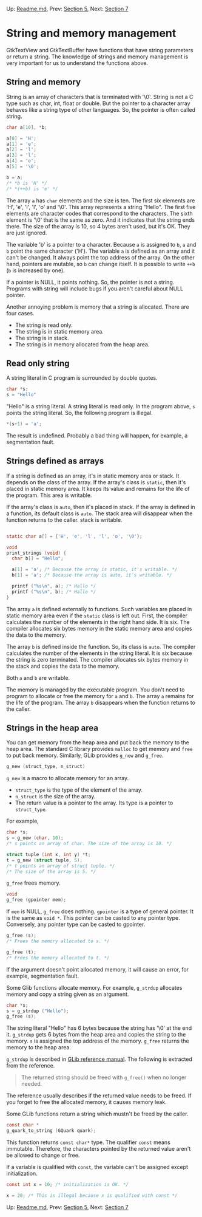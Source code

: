 Up: [Readme.md](../Readme.md),  Prev: [Section 5](sec5.md), Next: [Section 7](sec7.md)

# String and memory management

GtkTextView and GtkTextBuffer have functions that have string parameters or return a string.
The knowledge of strings and memory management is very important for us to understand the functions above.

## String and memory

String is an array of characters that is terminated with '\0'.
String is not a C type such as char, int, float or double.
But the pointer to a character array behaves like a string type of other languages.
So, the pointer is often called string.

~~~C
char a[10], *b;

a[0] = 'H';
a[1] = 'e';
a[2] = 'l';
a[3] = 'l';
a[4] = 'o';
a[5] = '\0';

b = a;
/* *b is 'H' */
/* *(++b) is 'e' */
~~~

The array `a` has `char` elements and the size is ten.
The first six elements are 'H', 'e', 'l', 'l', 'o' and '\0'.
This array represents a string "Hello".
The first five elements are character codes that correspond to the characters.
The sixth element is '\0' that is the same as zero.
And it indicates that the string ends there.
The size of the array is 10, so 4 bytes aren't used, but it's OK.
They are just ignored.

The variable 'b' is a pointer to a character.
Because `a` is assigned to `b`, `a` and `b` point the same character ('H').
The variable `a` is defined as an array and it can't be changed.
It always point the top address of the array.
On the other hand, pointers are mutable, so `b` can change itself.
It is possible to write `++b` (`b` is increased by one).

If a pointer is NULL, it points nothing.
So, the pointer is not a string.
Programs with string will include bugs if you aren't careful about NULL pointer.

Another annoying problem is memory that a string is allocated.
There are four cases.

- The string is read only.
- The string is in static memory area.
- The string is in stack.
- The string is in memory allocated from the heap area.

## Read only string

A string literal in C program is surrounded by double quotes.

~~~C
char *s;
s = "Hello"
~~~

"Hello" is a string literal.
A string literal is read only.
In the program above, `s` points the string literal.
So, the following program is illegal.

~~~C
*(s+1) = 'a';
~~~

The result is undefined.
Probably a bad thing will happen, for example, a segmentation fault.

## Strings defined as arrays

If a string is defined as an array, it's in static memory area or stack.
It depends on the class of the array.
If the array's class is `static`, then it's placed in static memory area.
It keeps its value and remains for the life of the program.
This area is writable.

If the array's class is `auto`, then it's placed in stack.
If the array is defined in a function, its default class is `auto`.
The stack area will disappear when the function returns to the caller.
stack is writable.

~~~C

static char a[] = {'H', 'e', 'l', 'l', 'o', '\0'};

void
print_strings (void) {
  char b[] = "Hello";

  a[1] = 'a'; /* Because the array is static, it's writable. */
  b[1] = 'a'; /* Because the array is auto, it's writable. */

  printf ("%s\n", a); /* Hallo */
  printf ("%s\n", b); /* Hallo */
}
~~~

The array `a` is defined externally to functions.
Such variables are placed in static memory area even if the `static` class is left out.
First, the compiler calculates the number of the elements in the right hand side.
It is six.
The compiler allocates six bytes memory in the static memory area and copies the data to the memory.

The array `b` is defined inside the function.
So, its class is `auto`.
The compiler calculates the number of the elements in the string literal.
It is six because the string is zero terminated.
The compiler allocates six bytes memory in the stack and copies the data to the memory.

Both `a` and `b` are writable.

The memory is managed by the executable program.
You don't need to program to allocate or free the memory for `a` and `b`.
The array `a` remains for the life of the program.
The array `b` disappears when the function returns to the caller.

## Strings in the heap area

You can get memory from the heap area and put back the memory to the heap area.
The standard C library provides `malloc` to get memory and `free` to put back memory.
Similarly, GLib provides `g_new` and `g_free`.

~~~C
g_new (struct_type, n_struct)
~~~

`g_new` is a macro to allocate memory for an array.

- `struct_type` is the type of the element of the array.
- `n_struct` is the size of the array.
- The return value is a pointer to the array.
Its type is a pointer to `struct_type`.

For example,

~~~C
char *s;
s = g_new (char, 10);
/* s points an array of char. The size of the array is 10. */

struct tuple (int x, int y) *t;
t = g_new (struct tuple, 5);
/* t points an array of struct tuple. */
/* The size of the array is 5. */
~~~

`g_free` frees memory.

~~~C
void
g_free (gpointer mem);
~~~

If `mem` is NULL, `g_free` does nothing.
`gpointer` is a type of general pointer.
It is the same as `void *`.
This pointer can be casted to any pointer type.
Conversely, any pointer type can be casted to gpointer. 

~~~C
g_free (s);
/* Frees the memory allocated to s. */

g_free (t);
/* Frees the memory allocated to t. */
~~~

If the argument doesn't point allocated memory, it will cause an error, for example, segmentation fault.

Some Glib functions allocate memory.
For example, `g_strdup` allocates memory and copy a string given as an argument.

~~~C
char *s;
s = g_strdup ("Hello");
g_free (s);
~~~

The string literal "Hello" has 6 bytes because the string has '\0' at the end it.
`g_strdup` gets 6 bytes from the heap area and copies the string to the memory.
`s` is assigned the top address of the memory.
`g_free` returns the memory to the heap area.

`g_strdup` is described in [GLib reference manual](https://developer.gnome.org/glib/stable/glib-String-Utility-Functions.html#g-strdup).
The following is extracted from the reference.

> The returned string should be freed with `g_free()` when no longer needed.

The reference usually describes if the returned value needs to be freed.
If you forget to free the allocated memory, it causes memory leak.

Some GLib functions return a string which mustn't be freed by the caller.

~~~C
const char *
g_quark_to_string (GQuark quark);
~~~

This function returns `const char*` type.
The qualifier `const` means immutable.
Therefore, the characters pointed by the returned value aren't be allowed to change or free.

If a variable is qualified with `const`, the variable can't be assigned except initialization.

~~~C
const int x = 10; /* initialization is OK. */

x = 20; /* This is illegal because x is qualified with const */
~~~


Up: [Readme.md](../Readme.md),  Prev: [Section 5](sec5.md), Next: [Section 7](sec7.md)
